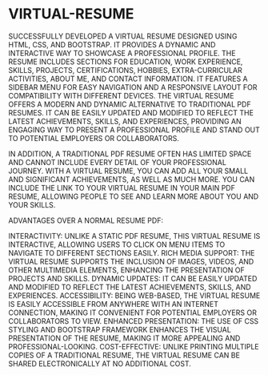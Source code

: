 # VIRTUAL-RESUME
SUCCESSFULLY DEVELOPED A VIRTUAL RESUME DESIGNED USING HTML, CSS, AND BOOTSTRAP. IT PROVIDES A DYNAMIC AND INTERACTIVE WAY TO SHOWCASE A PROFESSIONAL PROFILE. THE RESUME INCLUDES SECTIONS FOR EDUCATION, WORK EXPERIENCE, SKILLS, PROJECTS, CERTIFICATIONS, HOBBIES, EXTRA-CURRICULAR ACTIVITIES, ABOUT ME, AND CONTACT INFORMATION. IT FEATURES A SIDEBAR MENU FOR EASY NAVIGATION AND A RESPONSIVE LAYOUT FOR COMPATIBILITY WITH DIFFERENT DEVICES. THE VIRTUAL RESUME OFFERS A MODERN AND DYNAMIC ALTERNATIVE TO TRADITIONAL PDF RESUMES. IT CAN BE EASILY UPDATED AND MODIFIED TO REFLECT THE LATEST ACHIEVEMENTS, SKILLS, AND EXPERIENCES, PROVIDING AN ENGAGING WAY TO PRESENT A PROFESSIONAL PROFILE AND STAND OUT TO POTENTIAL EMPLOYERS OR COLLABORATORS.

IN ADDITION, A TRADITIONAL PDF RESUME OFTEN HAS LIMITED SPACE AND CANNOT INCLUDE EVERY DETAIL OF YOUR PROFESSIONAL JOURNEY. WITH A VIRTUAL RESUME, YOU CAN ADD ALL YOUR SMALL AND SIGNIFICANT ACHIEVEMENTS, AS WELL AS MUCH MORE. YOU CAN INCLUDE THE LINK TO YOUR VIRTUAL RESUME IN YOUR MAIN PDF RESUME, ALLOWING PEOPLE TO SEE AND LEARN MORE ABOUT YOU AND YOUR SKILLS.

ADVANTAGES OVER A NORMAL RESUME PDF:

INTERACTIVITY: UNLIKE A STATIC PDF RESUME, THIS VIRTUAL RESUME IS INTERACTIVE, ALLOWING USERS TO CLICK ON MENU ITEMS TO NAVIGATE TO DIFFERENT SECTIONS EASILY.
RICH MEDIA SUPPORT: THE VIRTUAL RESUME SUPPORTS THE INCLUSION OF IMAGES, VIDEOS, AND OTHER MULTIMEDIA ELEMENTS, ENHANCING THE PRESENTATION OF PROJECTS AND SKILLS.
DYNAMIC UPDATES: IT CAN BE EASILY UPDATED AND MODIFIED TO REFLECT THE LATEST ACHIEVEMENTS, SKILLS, AND EXPERIENCES.
ACCESSIBILITY: BEING WEB-BASED, THE VIRTUAL RESUME IS EASILY ACCESSIBLE FROM ANYWHERE WITH AN INTERNET CONNECTION, MAKING IT CONVENIENT FOR POTENTIAL EMPLOYERS OR COLLABORATORS TO VIEW.
ENHANCED PRESENTATION: THE USE OF CSS STYLING AND BOOTSTRAP FRAMEWORK ENHANCES THE VISUAL PRESENTATION OF THE RESUME, MAKING IT MORE APPEALING AND PROFESSIONAL-LOOKING.
COST-EFFECTIVE: UNLIKE PRINTING MULTIPLE COPIES OF A TRADITIONAL RESUME, THE VIRTUAL RESUME CAN BE SHARED ELECTRONICALLY AT NO ADDITIONAL COST.



